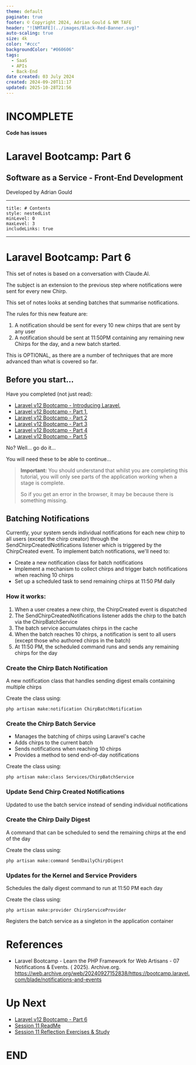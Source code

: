 ```yaml
---
theme: default
paginate: true
footer: © Copyright 2024, Adrian Gould & NM TAFE
header: "![NMTAFE](../images/Black-Red-Banner.svg)"
auto-scaling: true
size: 4k
color: "#ccc"
backgroundColor: "#060606"
tags:
  - SaaS
  - APIs
  - Back-End
date created: 03 July 2024
created: 2024-09-20T11:17
updated: 2025-10-28T21:56
---
```



# INCOMPLETE

**Code has issues**

# Laravel Bootcamp: Part 6

## Software as a Service - Front-End Development

Developed by Adrian Gould

---

```table-of-contents
title: # Contents
style: nestedList
minLevel: 0
maxLevel: 3
includeLinks: true
```

---

# Laravel Bootcamp: Part 6

This set of notes is based on a conversation with Claude.AI.

The subject is an extension to the previous step where notifications were sent for every new Chirp.

This set of notes looks at sending batches that summarise notifications. 

The rules for this new feature are:

1) A notification should be sent for every 10 new chirps that are sent by any user
2) A notification should be sent at 11:50PM containing any remaining new Chirps for the day, and a new batch started.

This is OPTIONAL, as there are a number of techniques that are more advanced than what is covered so far.



## Before you start…

Have you completed (not just read):

- [Laravel v12 Bootcamp - Introducing Laravel](S11-Laravel-v12-Bootcamp-Part-00-Introducing-Laravel.md),
- [Laravel v12 Bootcamp - Part 1](S11-Laravel-v12-BootCamp-Part-01.md),
- [Laravel v12 Bootcamp - Part 2](S11-Laravel-v12-BootCamp-Part-02.md)
- [Laravel v12 Bootcamp - Part 3](S11-Laravel-v12-BootCamp-Part-03.md)
- [Laravel v12 Bootcamp - Part 4](S11-Laravel-v12-BootCamp-Part-04.md)
- [Laravel v12 Bootcamp - Part 5](S11-Laravel-v12-BootCamp-Part-05.md)

No? Well… go do it…

You will need these to be able to continue…

> **Important:** You should understand that whilst you are completing this tutorial, you will
> only see parts of the application working when a stage is complete.
>
> So if you get an error in the browser, it may be because there is something missing.

## Batching Notifications

Currently, your system sends individual notifications for each new chirp to all users (except the chirp creator) through the SendChirpCreatedNotifications listener which is triggered by the ChirpCreated event.
To implement batch notifications, we'll need to:

- Create a new notification class for batch notifications
- Implement a mechanism to collect chirps and trigger batch notifications when reaching 10 chirps
- Set up a scheduled task to send remaining chirps at 11:50 PM daily


### How it works:

1) When a user creates a new chirp, the ChirpCreated event is dispatched
2) The SendChirpCreatedNotifications listener adds the chirp to the batch via the ChirpBatchService
3) The batch service accumulates chirps in the cache
4) When the batch reaches 10 chirps, a notification is sent to all users (except those who authored chirps in the batch)
5) At 11:50 PM, the scheduled command runs and sends any remaining chirps for the day

### Create the Chirp Batch Notification

A new notification class that handles sending digest emails containing multiple chirps

Create the class using:

```shell
php artisan make:notification ChirpBatchNotification

```



### Create the Chirp Batch Service

- Manages the batching of chirps using Laravel's cache
- Adds chirps to the current batch
- Sends notifications when reaching 10 chirps
- Provides a method to send end-of-day notifications


Create the class using:

```shell
php artisan make:class Services/ChirpBatchService

```

### Update Send Chirp Created Notifications

Updated to use the batch service instead of sending individual notifications




### Create the Chirp Daily Digest

A command that can be scheduled to send the remaining chirps at the end of the day


Create the class using:

```shell
php artisan make:command SendDailyChirpDigest

```


### Updates for the Kernel and Service Providers

Schedules the daily digest command to run at 11:50 PM each day


Create the class using:

```shell
php artisan make:provider ChirpServiceProvider

```

Registers the batch service as a singleton in the application container










# References

- Laravel Bootcamp - Learn the PHP Framework for Web Artisans - 07 Notifications & Events. (
  2025).
  Archive.org. https://web.archive.org/web/20240927152838/https://bootcamp.laravel.com/blade/notifications-and-events

# Up Next

- [Laravel v12 Bootcamp - Part 6](S11-Laravel-v12-BootCamp-Part-06.md)
- [Session 11 ReadMe](../session-10/ReadMe.md)
- [Session 11 Reflection Exercises & Study](../session-11/S11-Reflection-Exercises-and-Study.md)

# END
